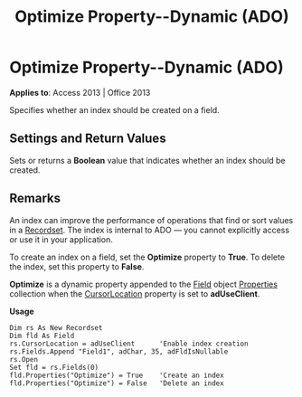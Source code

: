 ﻿---
title: Optimize Property--Dynamic (ADO)
TOCTitle: Optimize Property--Dynamic (ADO)
ms:assetid: 2253b052-2d8a-f6f0-f8b8-f56e79d243de
ms:mtpsurl: https://msdn.microsoft.com/en-us/library/JJ249001(v=office.15)
ms:contentKeyID: 48543705
ms.date: 09/18/2015
mtps_version: v=office.15
---

# Optimize Property--Dynamic (ADO)


**Applies to**: Access 2013 | Office 2013

Specifies whether an index should be created on a field.

## Settings and Return Values

Sets or returns a **Boolean** value that indicates whether an index should be created.

## Remarks

An index can improve the performance of operations that find or sort values in a [Recordset](recordset-object-ado.md). The index is internal to ADO — you cannot explicitly access or use it in your application.

To create an index on a field, set the **Optimize** property to **True**. To delete the index, set this property to **False**.

**Optimize** is a dynamic property appended to the [Field](field-object-ado.md) object [Properties](properties-collection-ado.md) collection when the [CursorLocation](cursorlocation-property-ado.md) property is set to **adUseClient**.

**Usage**

    Dim rs As New Recordset
    Dim fld As Field
    rs.CursorLocation = adUseClient      'Enable index creation
    rs.Fields.Append "Field1", adChar, 35, adFldIsNullable
    rs.Open
    Set fld = rs.Fields(0)
    fld.Properties("Optimize") = True    'Create an index
    fld.Properties("Optimize") = False   'Delete an index


